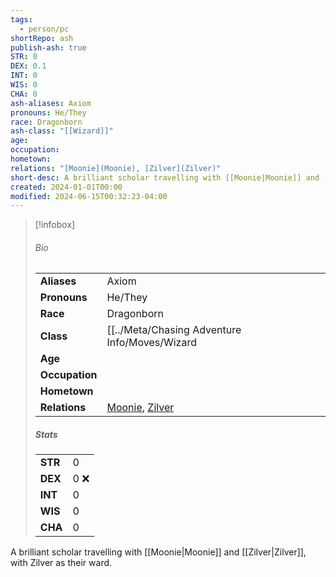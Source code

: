 ```yaml
---
tags:
  - person/pc
shortRepo: ash
publish-ash: true
STR: 0
DEX: 0.1
INT: 0
WIS: 0
CHA: 0
ash-aliases: Axiom
pronouns: He/They
race: Dragonborn
ash-class: "[[Wizard]]"
age: 
occupation: 
hometown: 
relations: "[Moonie](Moonie), [Zilver](Zilver)"
short-desc: A brilliant scholar travelling with [[Moonie|Moonie]] and [[Zilver|Zilver]], with Zilver as their ward.
created: 2024-01-01T00:00
modified: 2024-06-15T00:32:23-04:00
---
```


> [!infobox]
> ###### Bio
> |                |                  |
> | -------------- | ---------------- |
> |**Aliases**     | Axiom                |
> |**Pronouns**    | He/They           |
> |**Race**        | Dragonborn            |
> |**Class**         | [[../Meta/Chasing Adventure Info/Moves/Wizard|Wizard]]            |
> |**Age**         |             |
> |**Occupation**  |         |
> |**Hometown**||
> |**Relations**| [Moonie](Moonie), [Zilver](Zilver) |
> 
> ##### Stats
> |      |      |
> | ---- | ---- |
> | **STR**  | 0     |
> | **DEX**  | 0 ❌   |
> | **INT**  | 0     |
> | **WIS**  | 0     |
> | **CHA**  | 0     |

A brilliant scholar travelling with [[Moonie|Moonie]] and [[Zilver|Zilver]], with Zilver as their ward.


